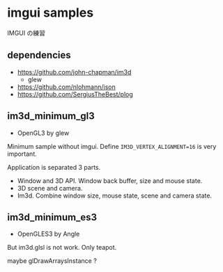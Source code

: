 # imgui samples

IMGUI の練習

## dependencies

* https://github.com/john-chapman/im3d
  * glew
* https://github.com/nlohmann/json
* https://github.com/SergiusTheBest/plog

## im3d_minimum_gl3

* OpenGL3 by glew

Minimum sample without imgui.
Define `IM3D_VERTEX_ALIGNMENT=16` is very important.

Application is separated 3 parts.

* Window and 3D API. Window back buffer, size and mouse state.
* 3D scene and camera.
* Im3d. Combine window size, mouse state, scene and camera state.

## im3d_minimum_es3

* OpenGLES3 by Angle

But im3d.glsl is not work. Only teapot.

maybe glDrawArraysInstance ?
